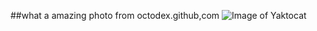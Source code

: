 ##what a amazing photo from octodex.github,com
![Image of Yaktocat](https://octodex.github.com/images/yaktocat.png)
